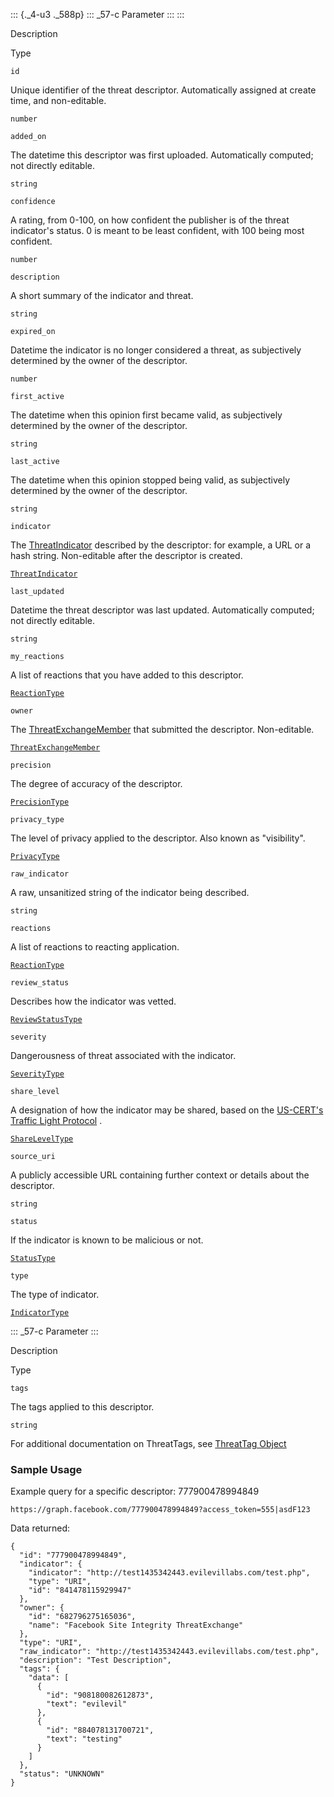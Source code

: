 ::: {._4-u3 ._588p}
::: _57-c
Parameter
:::
:::

Description

Type

` id `

Unique identifier of the threat descriptor. Automatically assigned at
create time, and non-editable.

` number `

` added_on `

The datetime this descriptor was first uploaded. Automatically computed;
not directly editable.

` string `

` confidence `

A rating, from 0-100, on how confident the publisher is of the threat
indicator\'s status. 0 is meant to be least confident, with 100 being
most confident.

` number `

` description `

A short summary of the indicator and threat.

` string `

` expired_on `

Datetime the indicator is no longer considered a threat, as subjectively
determined by the owner of the descriptor.

` number `

` first_active `

The datetime when this opinion first became valid, as subjectively
determined by the owner of the descriptor.

` string `

` last_active `

The datetime when this opinion stopped being valid, as subjectively
determined by the owner of the descriptor.

` string `

` indicator `

The
[ThreatIndicator](/docs/threat-exchange/reference/apis/threat-indicator)
described by the descriptor: for example, a URL or a hash string.
Non-editable after the descriptor is created.

[` ThreatIndicator `](/docs/threat-exchange/reference/apis/threat-indicator)

` last_updated `

Datetime the threat descriptor was last updated. Automatically computed;
not directly editable.

` string `

` my_reactions `

A list of reactions that you have added to this descriptor.

[` ReactionType `](/docs/threat-exchange/reference/apis/reaction-type)

` owner `

The
[ThreatExchangeMember](/docs/threat-exchange/reference/apis/threat-exchange-member)
that submitted the descriptor. Non-editable.

[` ThreatExchangeMember `](/docs/threat-exchange/reference/apis/threat-exchange-member)

` precision `

The degree of accuracy of the descriptor.

[` PrecisionType `](/docs/threat-exchange/reference/apis/precision-type)

` privacy_type `

The level of privacy applied to the descriptor. Also known as
\"visibility\".

[` PrivacyType `](/docs/threat-exchange/reference/apis/privacy-type)

` raw_indicator `

A raw, unsanitized string of the indicator being described.

` string `

` reactions `

A list of reactions to reacting application.

[` ReactionType `](/docs/threat-exchange/reference/apis/reaction-type)

` review_status `

Describes how the indicator was vetted.

[` ReviewStatusType `](/docs/threat-exchange/reference/apis/review-status-type)

` severity `

Dangerousness of threat associated with the indicator.

[` SeverityType `](/docs/threat-exchange/reference/apis/severity-type)

` share_level `

A designation of how the indicator may be shared, based on the
[US-CERT\'s Traffic Light
Protocol](https://l.facebook.com/l.php?u=https%3A%2F%2Fwww.us-cert.gov%2Ftlp%2F&h=AT2eCTR9dXrDWiJAPyyuVXoFcxtTBpbFmLnAJFY6k8sFkQIZWmXEfc0yo4pmPp5qfxnZGArc3FWsT3Tfihr844pcszP-SERtRYvdY7e6fwbLN67m3rIwLU79o--qOJRSAWGy1lkNm1tsjSNl)
.

[` ShareLevelType `](/docs/threat-exchange/reference/apis/share-level-type)

` source_uri `

A publicly accessible URL containing further context or details about
the descriptor.

` string `

` status `

If the indicator is known to be malicious or not.

[` StatusType `](/docs/threat-exchange/reference/apis/status-type)

` type `

The type of indicator.

[` IndicatorType `](/docs/threat-exchange/reference/apis/indicator-type)

::: _57-c
Parameter
:::

Description

Type

` tags `

The tags applied to this descriptor.

` string `

For additional documentation on ThreatTags, see [ThreatTag
Object](https://developers.facebook.com/docs/threat-exchange/reference/apis/threattags/v2.8)

### Sample Usage

Example query for a specific descriptor: 777900478994849

``` {._5s-8 .prettyprint .lang-code}
https://graph.facebook.com/777900478994849?access_token=555|asdF123
```

Data returned:

``` {._5s-8 .prettyprint .lang-code}
{
  "id": "777900478994849",
  "indicator": {
    "indicator": "http://test1435342443.evilevillabs.com/test.php",
    "type": "URI",
    "id": "841478115929947"
  },
  "owner": {
    "id": "682796275165036",
    "name": "Facebook Site Integrity ThreatExchange"
  },
  "type": "URI",
  "raw_indicator": "http://test1435342443.evilevillabs.com/test.php",
  "description": "Test Description",
  "tags": {
    "data": [
      {
        "id": "908180082612873",
        "text": "evilevil"
      },
      {
        "id": "884078131700721",
        "text": "testing"
      }
    ]
  },
  "status": "UNKNOWN"
}
```
